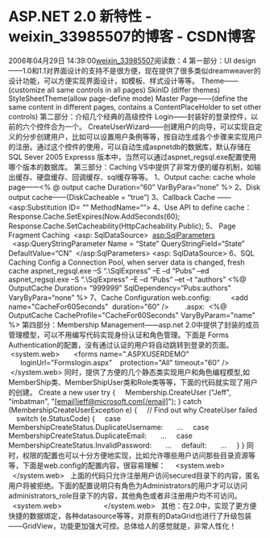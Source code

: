 # ASP.NET 2.0 新特性 - weixin_33985507的博客 - CSDN博客
2006年04月29日 14:39:00[weixin_33985507](https://me.csdn.net/weixin_33985507)阅读数：4
第一部分：UI design——1.0和1.1对界面设计的支持不是很方便，现在提供了很多类似dreamweaver的设计功能，可以方便实现界面设计，如模板、样式设计等等。
Theme—— (customize all same controls in all pages)
SkinID (differ themes)
StyleSheetTheme(allow page-define mode)
Master Page——(define the same content in different pages, contains a ContentPlaceHolder to set other controls)
第二部分：介绍几个经典的高级控件
Login——封装好的登录控件，以前的六个控件合为一个。
CreateUserWizard——创建用户的向导，可以实现自定义的分步创建用户，比如可以设置用户条例等等，按自动生成各个步骤来实现用户的注册。通过这个控件的使用，可以自动生成aspnetdb的数据库，默认存储在SQL Sever 2005 Expresss 版本中，当然可以通过aspnet_regsql.exe配置使用哪个版本的数据库。
第三部分：Caching 
VS中提供了非常方便的缓存机制，如输出缓存、硬盘缓存、回调缓存、sql缓存等等。
1、Output cache: cache whole page——<% @ output cache Duration=“60” VarByPara=“none” %>
2、Disk output cache——(DiskCacheable = “true”)
3、Callback Cache ——<asp:Substitution ID= “” MethodName=“”>
4、Use API to define cache：
Response.Cache.SetExpires(Now.AddSeconds(60);
Response.Cache.SetCacheability(HttpCacheability.Public);
5、 Page Fragment Caching
 <asp: SqlDataSource>
 <asp:SqlParameters>
  <asp:QueryStringParameter Name = “State” QueryStringField=“State” DefaultValue=“CN”
 </asp:SqlParameters>
<asp: SqlDataSource>
6、SQL Caching
Config a Connection Pool, when server data is changed, fresh cache
aspnet_regsql.exe –S “.\SqlExpress” –E –d “Pubs” –ed
aspnet_regsql.exe –S “.\SqlExpress” –E –d “Pubs” –et –t “authors”
<%@ OutputCache Duration= “999999” SqlDependency=“Pubs:authors” VaryByPara=“none” %>
7、Cache Configuration
web.config:
<caching>
   <outputCacheSettings>
  <outputCacheProfiles>
   <add name="CacheFor60Seconds"  duration="60" />
  </outputCacheProfiles>
    </outputCacheSettings>
</caching>
.aspx:
 <%@ OutputCache CacheProfile="CacheFor60Seconds" VaryByParam="name" %>
第四部分：Membership Management——asp.net 2.0中提供了封装的成员管理模型，可以不用编写代码实现身份认证和角色管理。下面是 Forms Authentication的配置，没有通过认证的用户将自动跳转到登录的页面。 
<configuration>
 <system.web>
   <authentication mode="Forms">
   <forms name=".ASPXUSERDEMO"       loginUrl="Formslogin.aspx" 
   protection="All" timeout="60" />
  </authentication>
 </system.web>
</configuration>
同时，提供了方便的几个静态类实现用户和角色编程模型,如MemberShip类、MemberShipUser类和Role类等等，下面的代码就实现了用户的创建。
Create a new user
try {
    Membership.CreateUser ("Jeff", "imbatman", "[[email]jeff@microsoft.com[/email]](mailto:jeff@microsoft.com)");
}
catch (MembershipCreateUserException e) {
    // Find out why CreateUser failed
    switch (e.StatusCode) {
    case MembershipCreateStatus.DuplicateUsername:
      ...
    case MembershipCreateStatus.DuplicateEmail:
      ...
    case MembershipCreateStatus.InvalidPassword:
      ...
    default:
      ...
    }
}
同时，权限的配置也可以十分方便地实现，比如允许哪些用户访问那些目录资源等等，下面是web.config的配置内容，很容易理解：
 <location path="secured">
  <system.web>
   <authorization>
    <deny users="?"/>
    <allow users="*"/>
   </authorization>
  </system.web>
 </location>
上面的代码只允许注册用户访问secured目录下的内容，匿名用户将被拒绝。下面的配置说明只有角色为Administrators的用户才可以访问administrators_role目录下的内容，其他角色或者非注册用户均不可访问。
 <location path="administrators_role">
  <system.web>
   <authorization>
    <allow roles="Administrators" />
    <deny users="*"/>
   </authorization>
  </system.web>
 </location>
其他：在2.0中，实现了更方便快捷的数据绑定，各种datasource等等，对原有的DataGrid也进行了升级包装——GridView，功能更加强大可控。总体给人的感觉就是，非常人性化！
